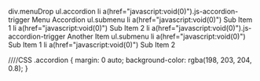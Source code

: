 
div.menuDrop
  ul.accordion
          li
            a(href="javascript:void(0)").js-accordion-trigger Menu Accordion
            ul.submenu
              li
                a(href="javascript:void(0)") Sub Item 1
              li
                a(href="javascript:void(0)") Sub Item 2
          li
            a(href="javascript:void(0)").js-accordion-trigger Another Item
            ul.submenu
              li
                a(href="javascript:void(0)") Sub Item 1
              li
                a(href="javascript:void(0)") Sub Item 2

////CSS
.accordion {
    margin: 0 auto;
    background-color: rgba(198, 203, 204, 0.8);
}
